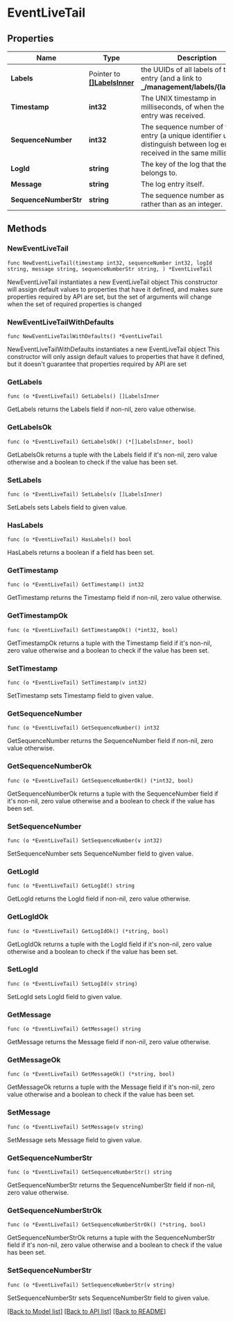 # EventLiveTail

## Properties

Name | Type | Description | Notes
------------ | ------------- | ------------- | -------------
**Labels** | Pointer to [**[]LabelsInner**](LabelsInner.md) | the UUIDs of all labels of the log entry (and a link to **_/management/labels/{label_id}**). | [optional] 
**Timestamp** | **int32** | The UNIX timestamp in milliseconds, of when the log entry was received. | 
**SequenceNumber** | **int32** | The sequence number of the log entry (a unique identifier used to distinguish between log entries received in the same millisecond). | 
**LogId** | **string** | The key of the log that the entry belongs to. | 
**Message** | **string** | The log entry itself. | 
**SequenceNumberStr** | **string** | The sequence number as a string, rather than as an integer. | 

## Methods

### NewEventLiveTail

`func NewEventLiveTail(timestamp int32, sequenceNumber int32, logId string, message string, sequenceNumberStr string, ) *EventLiveTail`

NewEventLiveTail instantiates a new EventLiveTail object
This constructor will assign default values to properties that have it defined,
and makes sure properties required by API are set, but the set of arguments
will change when the set of required properties is changed

### NewEventLiveTailWithDefaults

`func NewEventLiveTailWithDefaults() *EventLiveTail`

NewEventLiveTailWithDefaults instantiates a new EventLiveTail object
This constructor will only assign default values to properties that have it defined,
but it doesn't guarantee that properties required by API are set

### GetLabels

`func (o *EventLiveTail) GetLabels() []LabelsInner`

GetLabels returns the Labels field if non-nil, zero value otherwise.

### GetLabelsOk

`func (o *EventLiveTail) GetLabelsOk() (*[]LabelsInner, bool)`

GetLabelsOk returns a tuple with the Labels field if it's non-nil, zero value otherwise
and a boolean to check if the value has been set.

### SetLabels

`func (o *EventLiveTail) SetLabels(v []LabelsInner)`

SetLabels sets Labels field to given value.

### HasLabels

`func (o *EventLiveTail) HasLabels() bool`

HasLabels returns a boolean if a field has been set.

### GetTimestamp

`func (o *EventLiveTail) GetTimestamp() int32`

GetTimestamp returns the Timestamp field if non-nil, zero value otherwise.

### GetTimestampOk

`func (o *EventLiveTail) GetTimestampOk() (*int32, bool)`

GetTimestampOk returns a tuple with the Timestamp field if it's non-nil, zero value otherwise
and a boolean to check if the value has been set.

### SetTimestamp

`func (o *EventLiveTail) SetTimestamp(v int32)`

SetTimestamp sets Timestamp field to given value.


### GetSequenceNumber

`func (o *EventLiveTail) GetSequenceNumber() int32`

GetSequenceNumber returns the SequenceNumber field if non-nil, zero value otherwise.

### GetSequenceNumberOk

`func (o *EventLiveTail) GetSequenceNumberOk() (*int32, bool)`

GetSequenceNumberOk returns a tuple with the SequenceNumber field if it's non-nil, zero value otherwise
and a boolean to check if the value has been set.

### SetSequenceNumber

`func (o *EventLiveTail) SetSequenceNumber(v int32)`

SetSequenceNumber sets SequenceNumber field to given value.


### GetLogId

`func (o *EventLiveTail) GetLogId() string`

GetLogId returns the LogId field if non-nil, zero value otherwise.

### GetLogIdOk

`func (o *EventLiveTail) GetLogIdOk() (*string, bool)`

GetLogIdOk returns a tuple with the LogId field if it's non-nil, zero value otherwise
and a boolean to check if the value has been set.

### SetLogId

`func (o *EventLiveTail) SetLogId(v string)`

SetLogId sets LogId field to given value.


### GetMessage

`func (o *EventLiveTail) GetMessage() string`

GetMessage returns the Message field if non-nil, zero value otherwise.

### GetMessageOk

`func (o *EventLiveTail) GetMessageOk() (*string, bool)`

GetMessageOk returns a tuple with the Message field if it's non-nil, zero value otherwise
and a boolean to check if the value has been set.

### SetMessage

`func (o *EventLiveTail) SetMessage(v string)`

SetMessage sets Message field to given value.


### GetSequenceNumberStr

`func (o *EventLiveTail) GetSequenceNumberStr() string`

GetSequenceNumberStr returns the SequenceNumberStr field if non-nil, zero value otherwise.

### GetSequenceNumberStrOk

`func (o *EventLiveTail) GetSequenceNumberStrOk() (*string, bool)`

GetSequenceNumberStrOk returns a tuple with the SequenceNumberStr field if it's non-nil, zero value otherwise
and a boolean to check if the value has been set.

### SetSequenceNumberStr

`func (o *EventLiveTail) SetSequenceNumberStr(v string)`

SetSequenceNumberStr sets SequenceNumberStr field to given value.



[[Back to Model list]](../README.md#documentation-for-models) [[Back to API list]](../README.md#documentation-for-api-endpoints) [[Back to README]](../README.md)


